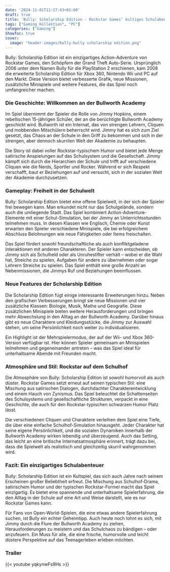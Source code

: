 ```yaml
---
date: '2024-11-01T11:17:43+01:00'
draft: true
title: 'Bully: Scholarship Edition - Rockstar Games’ kultiges Schulabenteuer [PC]'
tags: ["Gaming Kollektion", "PC"]
categories: ["Gaming"]
ShowToc: true
cover:
  image: "header-images/bully-bully scholarship edition.png"
---
```


Bully: Scholarship Edition ist ein einzigartiges Action-Adventure von Rockstar Games, den Schöpfern der Grand Theft Auto-Serie. Ursprünglich 2006 unter dem Namen Bully für die PlayStation 2 erschienen, kam 2008 die erweiterte Scholarship Edition für Xbox 360, Nintendo Wii und PC auf den Markt. Diese Version bietet verbesserte Grafik, neue Missionen, zusätzliche Minispiele und weitere Features, die das Spiel noch umfangreicher machen.

### Die Geschichte: Willkommen an der Bullworth Academy
Im Spiel übernimmt der Spieler die Rolle von Jimmy Hopkins, einem rebellischen 15-jährigen Schüler, der an die berüchtigte Bullworth Academy geschickt wird. Bullworth ist ein Internat, das von strengen Lehrern, Cliquen und mobbenden Mitschülern beherrscht wird. Jimmy hat es sich zum Ziel gesetzt, das Chaos an der Schule in den Griff zu bekommen und sich in der strengen, aber dennoch skurrilen Welt der Akademie zu behaupten.

Die Story ist dabei voller Rockstar-typischem Humor und bietet jede Menge satirische Anspielungen auf das Schulsystem und die Gesellschaft. Jimmy kämpft sich durch die Hierarchien der Schule und trifft auf verschiedene Cliquen wie die Nerds, Sportler und Rocker. Während er sich Respekt verschafft, baut er Beziehungen auf und versucht, sich in der sozialen Welt der Akademie durchzusetzen.

### Gameplay: Freiheit in der Schulwelt
Bully: Scholarship Edition bietet eine offene Spielwelt, in der sich der Spieler frei bewegen kann. Man erkundet nicht nur das Schulgelände, sondern auch die umliegende Stadt. Das Spiel kombiniert Action-Adventure-Elemente mit einer Schul-Simulation, bei der Jimmy an Unterrichtsstunden teilnehmen muss. In diesen Klassen wie Englisch, Chemie oder Kunst erwarten den Spieler verschiedene Minispiele, die bei erfolgreichem Abschluss Belohnungen wie neue Fähigkeiten oder Items freischalten.

Das Spiel fördert sowohl freundschaftliche als auch konfliktgeladene Interaktionen mit anderen Charakteren. Der Spieler kann entscheiden, ob Jimmy sich als Schulheld oder als Unruhestifter verhält – wobei er die Wahl hat, Streiche zu spielen, Aufgaben für andere zu übernehmen oder sogar Lehrern Streiche zu spielen. Das Spiel enthält eine große Anzahl an Nebenmissionen, die Jimmys Ruf und Beziehungen beeinflussen.

### Neue Features der Scholarship Edition
Die Scholarship Edition fügt einige interessante Erweiterungen hinzu. Neben den grafischen Verbesserungen bringt sie neue Missionen und vier zusätzliche Klassen: Biologie, Musik, Mathe und Geografie. Diese zusätzlichen Minispiele bieten weitere Herausforderungen und bringen mehr Abwechslung in den Alltag an der Bullworth Academy. Darüber hinaus gibt es neue Charaktere und Kleidungsstücke, die Jimmy zur Auswahl stehen, um seine Persönlichkeit noch weiter zu individualisieren.

Ein Highlight ist der Mehrspielermodus, der auf der Wii- und Xbox 360-Version verfügbar ist. Hier können Spieler gemeinsam an Minispielen teilnehmen und gegeneinander antreten – was das Spiel ideal für unterhaltsame Abende mit Freunden macht.

### Atmosphäre und Stil: Rockstar auf dem Schulhof
Die Atmosphäre von Bully: Scholarship Edition ist sowohl humorvoll als auch düster. Rockstar Games setzt erneut auf seinen typischen Stil: eine Mischung aus satirischen Dialogen, durchdachter Charakterentwicklung und einem Hauch von Zynismus. Das Spiel beleuchtet die Schattenseiten des Schulsystems und gesellschaftliche Strukturen, verpackt in eine Geschichte, die auch für den Rockstar-typischen schwarzen Humor Platz lässt.

Die verschiedenen Cliquen und Charaktere verleihen dem Spiel eine Tiefe, die über eine einfache Schulhof-Simulation hinausgeht. Jeder Charakter hat seine eigene Persönlichkeit, und die sozialen Dynamiken innerhalb der Bullworth Academy wirken lebendig und überzeugend. Auch das Setting, das leicht an eine britische Internatsatmosphäre erinnert, trägt dazu bei, dass die Spielwelt als realistisch und gleichzeitig skurril wahrgenommen wird.

### Fazit: Ein einzigartiges Schulabenteuer
Bully: Scholarship Edition ist ein Kultspiel, das sich auch Jahre nach seinem Erscheinen großer Beliebtheit erfreut. Die Mischung aus Schulhof-Drama, satirischem Humor und der typischen Rockstar-Formel macht das Spiel einzigartig. Es bietet eine spannende und unterhaltsame Spielerfahrung, die den Alltag in der Schule auf eine Art und Weise darstellt, wie es nur Rockstar Games kann.

Für Fans von Open-World-Spielen, die eine etwas andere Spielerfahrung suchen, ist Bully ein echter Geheimtipp. Auch heute noch lohnt es sich, mit Jimmy durch die Flure der Bullworth Academy zu ziehen, Herausforderungen zu meistern und das Schulchaos zu bändigen – oder anzufeuern. Ein Muss für alle, die eine frische, humorvolle und leicht düstere Perspektive auf das Teenagerleben erleben möchten.

### Trailer
{{< youtube yqkynwFs9Hs >}}